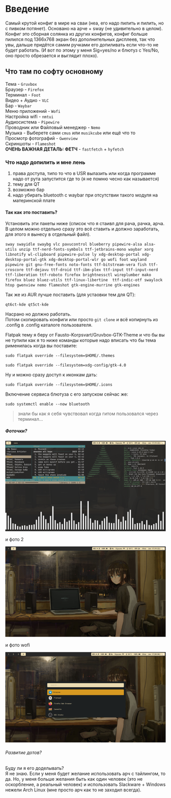 # Введение 
Самый крутой конфиг в мире на сваи (неа, его надо пилить и пилить, но с пивком потянет).
Основано на арче + sway (не удивительно в целом). Конфиг это сборная солянка из других конфигов, конфиг больше пилился под 1366x768 экран без дополнительных дисплеев, так что увы, дальше придётся самим ручками его допиливать если что-то не будет работать. (И вот по этому у меня Sig=yes/no и блютуз с Yes/No, оно просто обрезается и выглядит плохо).   
## Что там по софту основному
Тема - `Gruvbox`   
Браузер - `Firefox`  
Терминал - `Foot`  
Видео + Аудио - `VLC`  
Бар - `Waybar`  
Меню приложений - `Wofi`  
Настройка wifi - `nmtui`  
Аудиосистема - `Pipewire`  
Проводник или Файловый менеджер - `Nemo`  
Музыка - Выберете сами `cmus` или `musikcube` или ещё что то  
Просмотр фотографий - `Gwenview`  
Скриншоты - `Flameshot`  
__ОЧЕНЬ ВАЖНАЯ ДЕТАЛЬ: ФЕТЧ__ - `fastfetch` + `hyfetch`    
### Что надо допилить и мне лень
1. права доступа, типо то что в USR вылазить или когда программе надо от рута запустится где то (я не помню чесно как называется)
2. тему для QT
3. возможно бар
4. надо убирать bluetooth с waybar при отсутствии такого модуля на материнской плате
#### Так как это поставить?  
Установить эти пакеты ниже (список что я стаивл для рача, рачка, арча. В целом можно отдельно сразу это всё ставить и должно заработать, для этого я вынесу в отдельный файл).
```
sway swayidle swaybg vlc pavucontrol blueberry pipewire-alsa alsa-utils unzip ttf-nerd-fonts-symbols ttf-jetbrains-mono waybar xorg libnotify wl-clipboard pipewire-pulse ly xdg-desktop-portal xdg-desktop-portal-gtk xdg-desktop-portal-wlr go wofi foot wayland pipewire git gnu-free-fonts noto-fonts ttf-bitstream-vera fish ttf-croscore ttf-dejavu ttf-droid ttf-ibm-plex ttf-input ttf-input-nerd ttf-liberation ttf-roboto firefox brightnessctl wireplumber mako firefox bluez bluez-utils ttf-linux-libertine  ttf-indic-otf swaylock htop gwenview nemo flameshot gtk-engine-murrine gtk-engines
```

Так же из AUR лучше поставить (для устаовки тем для QT):  
```
qt6ct-kde qt5ct-kde
```

Насрано но должно работать.  
Потом скопировать конфиги или просто `git clone` и всё копирнуть из .config в .config каталоге пользователя.  

Flatpak тему я беру от Fausto-Korpsvart/Gruvbox-GTK-Theme
и что бы вы не тупили как я то ниже команды которые надо вписать что бы тема рименилась когда вы поставите:  
```
sudo flatpak override --filesystem=$HOME/.themes
```

```
sudo flatpak override --filesystem=xdg-config/gtk-4.0
```

Ну и можно сразу доступ к иконкам дать:

```
sudo flatpak override --filesystem=$HOME/.icons
```

Включение сервиса блютуза с его запуском сейчас же:

```
sudo systemctl enable --now bluetooth
```

> знали бы как я себя чувствовал когда гитом пользовался через терминал...
  
##### Фоточки?
![sway1](sway1.png)  
  
и фото 2
  
![sway2](sway2.png)  
  
и фото wofi  
  
![wofi1](wofi.png)  
  
###### Развитие дотов?
Буду ли я его доделывать?  
Я не знаю. Если у меня будет желание использовать арч с тайлингом, то да. Но, у меня больше желания быть как один человек (это не оскорбление, а реальный человек) и использовать Slackware + Windows нежели Arch Linux (мне просто арч как то не заходил всегда).
